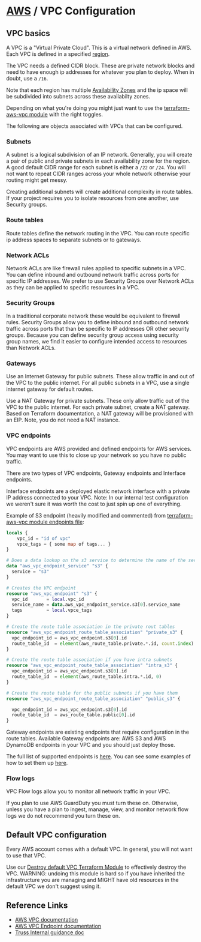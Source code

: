 # [AWS](./README.md) / VPC Configuration

## VPC basics

A VPC is a "Virtual Private Cloud".
This is a virtual network defined in AWS.
Each VPC is defined in a specified [region](https://docs.aws.amazon.com/AWSEC2/latest/UserGuide/using-regions-availability-zones.html#concepts-available-regions).

The VPC needs a defined CIDR block.
These are private network blocks and need to have enough ip addresses for whatever you plan to deploy.
When in doubt, use a `/16`.

Note that each region has multiple [Availability Zones](https://docs.aws.amazon.com/AWSEC2/latest/UserGuide/using-regions-availability-zones.html#concepts-availability-zones) and the ip space will be subdivided into subnets across these availabilty zones.

Depending on what you're doing you might just want to use the [terraform-aws-vpc module](https://github.com/terraform-aws-modules/terraform-aws-vpc) with the right toggles.

The following are objects associated with VPCs that can be configured.

### Subnets

A subnet is a logical subdivision of an IP network.
Generally, you will create a pair of public and private subnets in each availability zone for the region.
A good default CIDR range for each subnet is either a `/22` or `/24`.
You will not want to repeat CIDR ranges across your whole network otherwise your routing might get messy.

Creating additional subnets will create additional complexity in route tables.
If your project requires you to isolate resources from one another, use Security groups.

### Route tables

Route tables define the network routing in the VPC.
You can route specific ip address spaces to separate subnets or to gateways.

### Network ACLs

Network ACLs are like firewall rules applied to specific subnets in a VPC.
You can define inbound and outbound network traffic across ports for specific IP addresses.
We prefer to use Security Groups over Network ACLs as they can be applied to specific resources in a VPC.

### Security Groups

In a traditional corporate network these would be equivalent to firewall rules.
Security Groups allow you to define inbound and outbound network traffic across ports that than be specific to IP addresses OR other security groups.
Because you can define security group access using security group names, we find it easier to configure intended access to resources than Network ACLs.

### Gateways

Use an Internet Gateway for public subnets.
These allow traffic in and out of the VPC to the public internet.
For all public subnets in a VPC, use a single internet gateway for default routes.

Use a NAT Gateway for private subnets.
These only allow traffic out of the VPC to the public internet.
For each private subnet, create a NAT gateway.
Based on Terraform documentation, a NAT gateway will be provisioned with an EIP.
Note, you do not need a NAT instance.

### VPC endpoints

VPC endpoints are AWS provided and defined endpoints for AWS services.
You may want to use this to close up your network so you have no public traffic.

There are two types of VPC endpoints, Gateway endpoints and Interface endpoints.

Interface endpoints are a deployed elastic network interface with a private IP address connected to your VPC.
Note: In our internal test configuration we weren't sure it was worth the cost to just spin up one of everything.

Example of S3 endpoint (heavily modified and commented) from [terraform-aws-vpc module endpoints file](https://github.com/terraform-aws-modules/terraform-aws-vpc/blob/master/vpc-endpoints.tf):

``` terraform
locals {
    vpc_id = "id of vpc"
    vpce_tags = { some map of tags... }
}

# Does a data lookup on the s3 service to determine the name of the service for aws_vpc_endpoint
data "aws_vpc_endpoint_service" "s3" {
  service = "s3"
}

# Creates the VPC endpoint
resource "aws_vpc_endpoint" "s3" {
  vpc_id       = local.vpc_id
  service_name = data.aws_vpc_endpoint_service.s3[0].service_name
  tags         = local.vpce_tags
}

# Create the route table association in the private rout tables
resource "aws_vpc_endpoint_route_table_association" "private_s3" {
  vpc_endpoint_id = aws_vpc_endpoint.s3[0].id
  route_table_id  = element(aws_route_table.private.*.id, count.index)
}

# Create the route table association if you have intra subnets
resource "aws_vpc_endpoint_route_table_association" "intra_s3" {
  vpc_endpoint_id = aws_vpc_endpoint.s3[0].id
  route_table_id  = element(aws_route_table.intra.*.id, 0)
}

# Create the route table for the public subnets if you have them
resource "aws_vpc_endpoint_route_table_association" "public_s3" {

  vpc_endpoint_id = aws_vpc_endpoint.s3[0].id
  route_table_id  = aws_route_table.public[0].id
}
```

Gateway endpoints are existing endpoints that require configuration in the route tables.
Available Gateway endpoints are: AWS S3 and AWS DynamoDB endpoints in your VPC and you should just deploy those.

The full list of supported endpoints is [here](https://docs.aws.amazon.com/vpc/latest/userguide/vpc-endpoints.html).
You can see some examples of how to set them up [here](https://github.com/terraform-aws-modules/terraform-aws-vpc/blob/master/vpc-endpoints.tf).

### Flow logs

VPC Flow logs allow you to monitor all network traffic in your VPC.

If you plan to use AWS GuardDuty you must turn these on.
Otherwise, unless you have a plan to ingest, manage, view, and monitor network flow logs we do not recommend you turn these on.

## Default VPC configuration

Every AWS account comes with a default VPC.
In general, you will not want to use that VPC.

Use our [Destroy default VPC Terraform Module](https://github.com/trussworks/terraform-aws-destroy-default-vpc) to effectively destroy the VPC.
WARNING: undoing this module is hard so if you have inherited the infrastructure you are managing and MIGHT have old resources in the default VPC we don't suggest using it.

## Reference Links

* [AWS VPC documentation](https://docs.aws.amazon.com/vpc/latest/userguide/what-is-amazon-vpc.html)
* [AWS VPC Endpoint documentation](https://docs.aws.amazon.com/vpc/latest/userguide/vpc-endpoints.html)
* [Truss Internal guidance doc](https://docs.google.com/document/d/1LeEfqBqVw8gyvSU-TD5IUvDYEwM-0wq5IhYE58fNB8c/edit)
